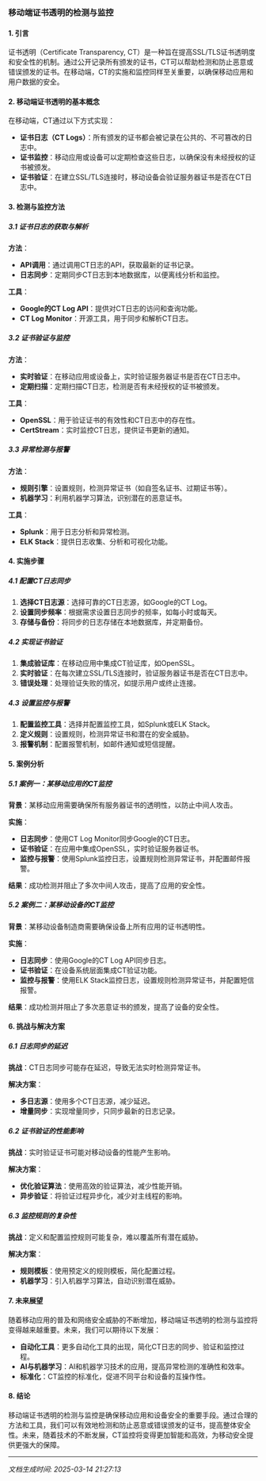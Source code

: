 ### 移动端证书透明的检测与监控

#### 1. 引言

证书透明（Certificate Transparency, CT）是一种旨在提高SSL/TLS证书透明度和安全性的机制。通过公开记录所有颁发的证书，CT可以帮助检测和防止恶意或错误颁发的证书。在移动端，CT的实施和监控同样至关重要，以确保移动应用和用户数据的安全。

#### 2. 移动端证书透明的基本概念

在移动端，CT通过以下方式实现：

- **证书日志（CT Logs）**：所有颁发的证书都会被记录在公共的、不可篡改的日志中。
- **证书监控**：移动应用或设备可以定期检查这些日志，以确保没有未经授权的证书被颁发。
- **证书验证**：在建立SSL/TLS连接时，移动设备会验证服务器证书是否在CT日志中。

#### 3. 检测与监控方法

##### 3.1 证书日志的获取与解析

**方法**：
- **API调用**：通过调用CT日志的API，获取最新的证书记录。
- **日志同步**：定期同步CT日志到本地数据库，以便离线分析和监控。

**工具**：
- **Google的CT Log API**：提供对CT日志的访问和查询功能。
- **CT Log Monitor**：开源工具，用于同步和解析CT日志。

##### 3.2 证书验证与监控

**方法**：
- **实时验证**：在移动应用或设备上，实时验证服务器证书是否在CT日志中。
- **定期扫描**：定期扫描CT日志，检测是否有未经授权的证书被颁发。

**工具**：
- **OpenSSL**：用于验证证书的有效性和CT日志中的存在性。
- **CertStream**：实时监控CT日志，提供证书更新的通知。

##### 3.3 异常检测与报警

**方法**：
- **规则引擎**：设置规则，检测异常证书（如自签名证书、过期证书等）。
- **机器学习**：利用机器学习算法，识别潜在的恶意证书。

**工具**：
- **Splunk**：用于日志分析和异常检测。
- **ELK Stack**：提供日志收集、分析和可视化功能。

#### 4. 实施步骤

##### 4.1 配置CT日志同步

1. **选择CT日志源**：选择可靠的CT日志源，如Google的CT Log。
2. **设置同步频率**：根据需求设置日志同步的频率，如每小时或每天。
3. **存储与备份**：将同步的日志存储在本地数据库，并定期备份。

##### 4.2 实现证书验证

1. **集成验证库**：在移动应用中集成CT验证库，如OpenSSL。
2. **实时验证**：在每次建立SSL/TLS连接时，验证服务器证书是否在CT日志中。
3. **错误处理**：处理验证失败的情况，如提示用户或终止连接。

##### 4.3 设置监控与报警

1. **配置监控工具**：选择并配置监控工具，如Splunk或ELK Stack。
2. **定义规则**：设置规则，检测异常证书和潜在的安全威胁。
3. **报警机制**：配置报警机制，如邮件通知或短信提醒。

#### 5. 案例分析

##### 5.1 案例一：某移动应用的CT监控

**背景**：某移动应用需要确保所有服务器证书的透明性，以防止中间人攻击。

**实施**：
- **日志同步**：使用CT Log Monitor同步Google的CT日志。
- **证书验证**：在应用中集成OpenSSL，实时验证服务器证书。
- **监控与报警**：使用Splunk监控日志，设置规则检测异常证书，并配置邮件报警。

**结果**：成功检测并阻止了多次中间人攻击，提高了应用的安全性。

##### 5.2 案例二：某移动设备的CT监控

**背景**：某移动设备制造商需要确保设备上所有应用的证书透明性。

**实施**：
- **日志同步**：使用Google的CT Log API同步日志。
- **证书验证**：在设备系统层面集成CT验证功能。
- **监控与报警**：使用ELK Stack监控日志，设置规则检测异常证书，并配置短信报警。

**结果**：成功检测并阻止了多次恶意证书的颁发，提高了设备的安全性。

#### 6. 挑战与解决方案

##### 6.1 日志同步的延迟

**挑战**：CT日志同步可能存在延迟，导致无法实时检测异常证书。

**解决方案**：
- **多日志源**：使用多个CT日志源，减少延迟。
- **增量同步**：实现增量同步，只同步最新的日志记录。

##### 6.2 证书验证的性能影响

**挑战**：实时验证证书可能对移动设备的性能产生影响。

**解决方案**：
- **优化验证算法**：使用高效的验证算法，减少性能开销。
- **异步验证**：将验证过程异步化，减少对主线程的影响。

##### 6.3 监控规则的复杂性

**挑战**：定义和配置监控规则可能复杂，难以覆盖所有潜在威胁。

**解决方案**：
- **规则模板**：使用预定义的规则模板，简化配置过程。
- **机器学习**：引入机器学习算法，自动识别潜在威胁。

#### 7. 未来展望

随着移动应用的普及和网络安全威胁的不断增加，移动端证书透明的检测与监控将变得越来越重要。未来，我们可以期待以下发展：

- **自动化工具**：更多自动化工具的出现，简化CT日志的同步、验证和监控过程。
- **AI与机器学习**：AI和机器学习技术的应用，提高异常检测的准确性和效率。
- **标准化**：CT监控的标准化，促进不同平台和设备的互操作性。

#### 8. 结论

移动端证书透明的检测与监控是确保移动应用和设备安全的重要手段。通过合理的方法和工具，我们可以有效地检测和防止恶意或错误颁发的证书，提高整体安全性。未来，随着技术的不断发展，CT监控将变得更加智能和高效，为移动安全提供更强大的保障。

---

*文档生成时间: 2025-03-14 21:27:13*


